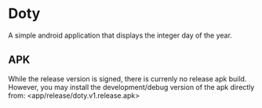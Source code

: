 # Doty
A simple android application that displays the integer day of the year.

## APK 
While the release version is signed, there is currenly no release apk build. However, you may install the development/debug version of the apk directly from: <app/release/doty.v1.release.apk>

